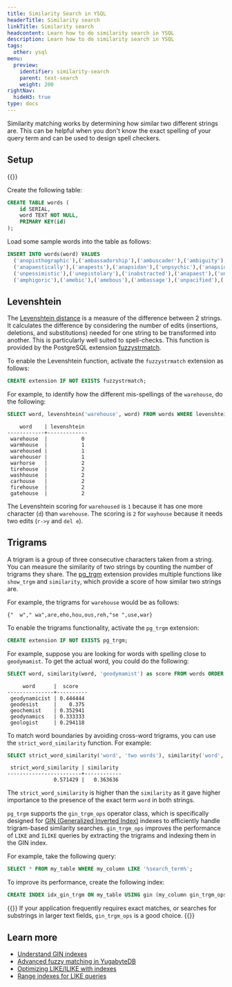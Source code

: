 ```yaml
---
title: Similarity Search in YSQL
headerTitle: Similarity search
linkTitle: Similarity search
headcontent: Learn how to do similarity search in YSQL
description: Learn how to do similarity search in YSQL
tags:
  other: ysql
menu:
  preview:
    identifier: similarity-search
    parent: text-search
    weight: 200
rightNav:
  hideH3: true
type: docs
---
```


Similarity matching works by determining how similar two different strings are. This can be helpful when you don't know the exact spelling of your query term and can be used to design spell checkers.

## Setup

{{<cluster-setup-tabs>}}

Create the following table:

```sql
CREATE TABLE words (
    id SERIAL,
    word TEXT NOT NULL,
    PRIMARY KEY(id)
);
```

Load some sample words into the table as follows:

```sql
INSERT INTO words(word) VALUES
  ('anopisthographic'),('ambassadorship'),('ambuscader'),('ambiguity'),('ampycides'),
  ('anapaestically'),('anapests'),('anapsidan'),('unpsychic'),('anapsid'),
  ('unpessimistic'),('unepistolary'),('inabstracted'),('anapaest'),('unobstinate'),
  ('amphigoric'),('amebic'),('amebous'),('ambassage'),('unpacified'),('unposing');
```

## Levenshtein

The [Levenshtein distance](https://en.wikipedia.org/wiki/Levenshtein_distance) is a measure of the difference between 2 strings. It calculates the difference by considering the number of edits (insertions, deletions, and substitutions) needed for one string to be transformed into another. This is particularly well suited to spell-checks. This function is provided by the PostgreSQL extension [fuzzystrmatch](https://www.postgresql.org/docs/current/fuzzystrmatch.html).

To enable the Levenshtein function, activate the `fuzzystrmatch` extension as follows:

```sql
CREATE extension IF NOT EXISTS fuzzystrmatch;
```

For example, to identify how the different mis-spellings of the `warehouse`, do the following:

```sql
SELECT word, levenshtein('warehouse', word) FROM words WHERE levenshtein('warehouse', word) < 3  ORDER BY levenshtein('warehouse', word) ASC LIMIT 10;
```

```output
    word    | levenshtein
------------+-------------
 warehouse  |           0
 warmhouse  |           1
 warehoused |           1
 warehouser |           1
 warhorse   |           2
 tirehouse  |           2
 washhouse  |           2
 carhouse   |           2
 firehouse  |           2
 gatehouse  |           2
```

The Levenshtein scoring for `warehoused` is `1` because it has one more character (`d`) than `warehouse`. The scoring is `2` for `wayhouse` because it needs two edits (`r->y` and `del e`).

## Trigrams

A trigram is a group of three consecutive characters taken from a string. You can measure the similarity of two strings by counting the number of trigrams they share. The [pg_trgm](https://www.postgresql.org/docs/15/pgtrgm.html) extension provides multiple functions like `show_trgm` and `similarity`, which provide a score of how similar two strings are.

For example, the trigrams for `warehouse` would be as follows:

```sql{class=output}
{"  w"," wa",are,eho,hou,ous,reh,"se ",use,war}
```

To enable the trigrams functionality, activate the `pg_trgm` extension:

```sql
CREATE extension IF NOT EXISTS pg_trgm;
```

For example, suppose you are looking for words with spelling close to `geodymamist`. To get the actual word, you could do the following:

```sql
SELECT word, similarity(word, 'geodymamist') as score FROM words ORDER BY score DESC LIMIT 5;
```

```output
     word      |  score
---------------+----------
 geodynamicist | 0.444444
 geodesist     |    0.375
 geochemist    | 0.352941
 geodynamics   | 0.333333
 geologist     | 0.294118
```

To match word boundaries by avoiding cross-word trigrams, you can use the `strict_word_similarity` function. For example:

```sql
SELECT strict_word_similarity('word', 'two words'), similarity('word', 'two words');
```

```output
 strict_word_similarity | similarity
------------------------+------------
               0.571429 |   0.363636
```

The `strict_word_similarity` is higher than the `similarity` as it gave higher importance to the presence of the exact term `word` in both strings.

`pg_trgm` supports the `gin_trgm_ops` operator class, which is specifically designed for [GIN (Generalized Inverted Index)](../../../../explore/ysql-language-features/indexes-constraints/gin) indexes to efficiently handle trigram-based similarity searches. `gin_trgm_ops` improves the performance of `LIKE` and `ILIKE` queries by extracting the trigrams and indexing them in the GIN index.

For example, take the following query:

```sql
SELECT * FROM my_table WHERE my_column LIKE '%search_term%';
```

To improve its performance, create the following index:

```sql
CREATE INDEX idx_gin_trgm ON my_table USING gin (my_column gin_trgm_ops);
```

{{<tip>}}
If your application frequently requires exact matches, or searches for substrings in larger text fields, `gin_trgm_ops` is a good choice.
{{</tip>}}

## Learn more

- [Understand GIN indexes](../../../../explore/ysql-language-features/indexes-constraints/gin/)
- [Advanced fuzzy matching in YugabyteDB](https://www.yugabyte.com/blog/fuzzy-matching-in-yugabytedb/)
- [Optimizing LIKE/ILIKE with indexes](https://www.yugabyte.com/blog/postgresql-like-query-performance-variations/)
- [Range indexes for LIKE queries](https://dev.to/yugabyte/range-indexes-for-like-queries-in-yugabytedb-10kd)
